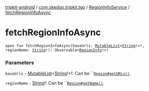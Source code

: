 [tripkit-android](../../index.md) / [com.skedgo.tripkit.tsp](../index.md) / [RegionInfoService](index.md) / [fetchRegionInfoAsync](./fetch-region-info-async.md)

# fetchRegionInfoAsync

`open fun fetchRegionInfoAsync(baseUrls: `[`MutableList`](https://kotlinlang.org/api/latest/jvm/stdlib/kotlin.collections/-mutable-list/index.html)`<`[`String`](https://kotlinlang.org/api/latest/jvm/stdlib/kotlin/-string/index.html)`!>!, regionName: `[`String`](https://kotlinlang.org/api/latest/jvm/stdlib/kotlin/-string/index.html)`!): Observable<`[`RegionInfo`](../../com.skedgo.tripkit.data.tsp/-region-info/index.md)`!>!`

### Parameters

`baseUrls` - [MutableList](https://kotlinlang.org/api/latest/jvm/stdlib/kotlin.collections/-mutable-list/index.html)&lt;[String](https://kotlinlang.org/api/latest/jvm/stdlib/kotlin/-string/index.html)!&gt;!: Can be ``[`Region#getURLs()`](../../com.skedgo.android.common.model/-region/get-u-r-ls.md).

`regionName` - [String](https://kotlinlang.org/api/latest/jvm/stdlib/kotlin/-string/index.html)!: Can be ``[`Region#getName()`](../../com.skedgo.android.common.model/-region/get-name.md).